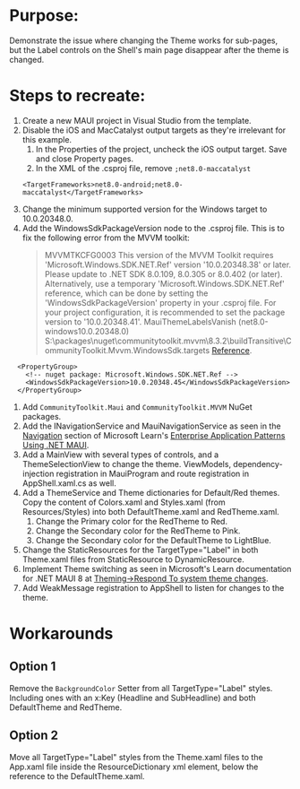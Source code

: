 # Purpose: 
Demonstrate the issue where changing the Theme works for sub-pages, but the Label controls on the Shell's main page disappear after the theme is changed.

# Steps to recreate:
1. Create a new MAUI project in Visual Studio from the template.
1. Disable the iOS and MacCatalyst output targets as they're irrelevant for this example.
    1. In the Properties of the project, uncheck the iOS output target. Save and close Property pages.
    1. In the XML of the .csproj file, remove `;net8.0-maccatalyst`
    ```
    <TargetFrameworks>net8.0-android;net8.0-maccatalyst</TargetFrameworks>
    ```
1. Change the minimum supported version for the Windows target to 10.0.20348.0.
1. Add the WindowsSdkPackageVersion node to the .csproj file.  This is to fix the following error from the MVVM toolkit: 
    > MVVMTKCFG0003	This version of the MVVM Toolkit requires 'Microsoft.Windows.SDK.NET.Ref' version '10.0.20348.38' or later. Please update to .NET SDK 8.0.109, 8.0.305 or 8.0.402 (or later). Alternatively, use a temporary 'Microsoft.Windows.SDK.NET.Ref' reference, which can be done by setting the 'WindowsSdkPackageVersion' property in your .csproj file. For your project configuration, it is recommended to set the package version to '10.0.20348.41'.	MauiThemeLabelsVanish (net8.0-windows10.0.20348.0)	S:\packages\nuget\communitytoolkit.mvvm\8.3.2\buildTransitive\CommunityToolkit.Mvvm.WindowsSdk.targets
 [Reference](https://learn.microsoft.com/en-us/dotnet/core/compatibility/sdk/5.0/override-windows-sdk-package-version).
```
  <PropertyGroup>
    <!-- nuget package: Microsoft.Windows.SDK.NET.Ref -->
    <WindowsSdkPackageVersion>10.0.20348.45</WindowsSdkPackageVersion>
  </PropertyGroup>
```
1. Add `CommunityToolkit.Maui` and `CommunityToolkit.MVVM` NuGet packages.
1. Add the INavigationService and MauiNavigationService as seen in the [Navigation](https://learn.microsoft.com/en-us/dotnet/architecture/maui/navigation) section of Microsoft Learn's [Enterprise Application Patterns Using .NET MAUI](https://learn.microsoft.com/en-us/dotnet/architecture/maui/).
1. Add a MainView with several types of controls, and a ThemeSelectionView to change the theme.  ViewModels, dependency-injection registration in MauiProgram and route registration in AppShell.xaml.cs as well.
1. Add a ThemeService and Theme dictionaries for Default/Red themes.  Copy the content of Colors.xaml and Styles.xaml (from Resources/Styles) into both DefaultTheme.xaml and RedTheme.xaml.  
    1. Change the Primary color for the RedTheme to Red.
    1. Change the Secondary color for the RedTheme to Pink.
    1. Change the Secondary color for the DefaultTheme to LightBlue.
1. Change the StaticResources for the TargetType="Label" in both Theme.xaml files from StaticResource to DynamicResource.
1. Implement Theme switching as seen in Microsoft's Learn documentation for .NET MAUI 8 at [Theming&rarr;Respond To system theme changes](https://learn.microsoft.com/en-us/dotnet/maui/user-interface/system-theme-changes?view=net-maui-8.0).
1. Add WeakMessage registration to AppShell to listen for changes to the theme.

# Workarounds
## Option 1
Remove the `BackgroundColor` Setter from all TargetType="Label" styles.  Including ones with an x:Key (Headline and SubHeadline) and both DefaultTheme and RedTheme.

## Option 2
Move all TargetType="Label" styles from the Theme.xaml files to the App.xaml file inside the ResourceDictionary xml element, below the reference to the DefaultTheme.xaml.
